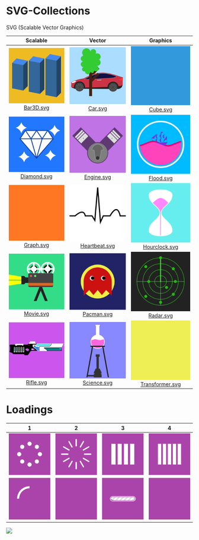 # SVG-Collections
SVG (Scalable Vector Graphics)

| Scalable | Vector | Graphics |
|:-:|:-:|:-:|
| <a href="Bar3D.svg"  ><img src="/Bar3D.svg"   width=200px><br>Bar3D.svg</a>   | <a href="Car.svg"      ><img src="/Car.svg"       width=200px><br>Car.svg</a>       | <a href="Cube.svg"       ><img src="/Cube.svg"        width=200px><br>Cube.svg</a>        |
| <a href="Diamond.svg"><img src="/Diamond.svg" width=200px><br>Diamond.svg</a> | <a href="Engine.svg"   ><img src="/Engine.svg"    width=200px><br>Engine.svg</a>    | <a href="Flood.svg"      ><img src="/Flood.svg"       width=200px><br>Flood.svg</a>       |
| <a href="Graph.svg"  ><img src="/Graph.svg"   width=200px><br>Graph.svg</a>   | <a href="Heartbeat.svg"><img src="/Heartbeat.svg" width=200px><br>Heartbeat.svg</a> | <a href="Hourclock.svg"  ><img src="/Hourclock.svg"   width=200px><br>Hourclock.svg</a>   |
| <a href="Movie.svg"  ><img src="/Movie.svg"   width=200px><br>Movie.svg</a>   | <a href="Pacman.svg"   ><img src="/Pacman.svg"    width=200px><br>Pacman.svg</a>    | <a href="Radar.svg"      ><img src="/Radar.svg"       width=200px><br>Radar.svg</a>       |
| <a href="Rifle.svg"  ><img src="/Rifle.svg"   width=200px><br>Rifle.svg</a>   | <a href="Science.svg"  ><img src="/Science.svg"   width=200px><br>Science.svg</a>   | <a href="Transformer.svg"><img src="/Transformer.svg" width=200px><br>Transformer.svg</a> |

# Loadings
| 1 | 2 | 3 | 4 |
|:-:|:-:|:-:|:-:|
| <a href="Loadings/Loading1.svg"><img src="/Loadings/Loading1.svg" width=200px></a> | <a href="Loadings/Loading2.svg"><img src="/Loadings/Loading2.svg" width=200px></a> | <a href="Loadings/Loading3.svg"><img src="/Loadings/Loading3.svg" width=200px></a> | <a href="Loadings/Loading4.svg"><img src="/Loadings/Loading4.svg" width=200px></a> |
| <a href="Loadings/Loading5.svg"><img src="/Loadings/Loading5.svg" width=200px></a> | <a href="Loadings/Loading6.svg"><img src="/Loadings/Loading6.svg" width=200px></a> | <a href="Loadings/Loading7.svg"><img src="/Loadings/Loading7.svg" width=200px></a> | <a href="Loadings/Loading8.svg"><img src="/Loadings/Loading8.svg" width=200px></a> |
<img src="https://profile-counter.glitch.me/KTeruuchi1/count.svg" width=0>
